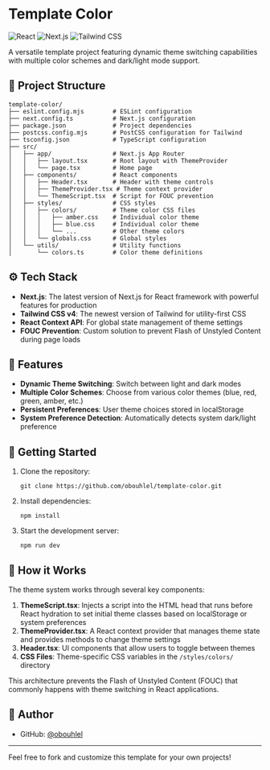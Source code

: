 # Template Color

![React](https://img.shields.io/badge/react-%2320232a.svg?style=for-the-badge&logo=react&logoColor=%2361DAFB)
![Next.js](https://img.shields.io/badge/next.js-%23000000.svg?style=for-the-badge&logo=next.js&logoColor=white)
![Tailwind CSS](https://img.shields.io/badge/tailwindcss-%2338B2AC.svg?style=for-the-badge&logo=tailwind-css&logoColor=white)

A versatile template project featuring dynamic theme switching capabilities with multiple color schemes and dark/light mode support.

## 🚀 Project Structure

```
template-color/
├── eslint.config.mjs        # ESLint configuration
├── next.config.ts           # Next.js configuration
├── package.json             # Project dependencies
├── postcss.config.mjs       # PostCSS configuration for Tailwind
├── tsconfig.json            # TypeScript configuration
├── src/
│   ├── app/                 # Next.js App Router
│   │   ├── layout.tsx       # Root layout with ThemeProvider
│   │   └── page.tsx         # Home page
│   ├── components/          # React components
│   │   ├── Header.tsx       # Header with theme controls
│   │   ├── ThemeProvider.tsx # Theme context provider
│   │   └── ThemeScript.tsx  # Script for FOUC prevention
│   ├── styles/              # CSS styles
│   │   ├── colors/          # Theme color CSS files
│   │   │   ├── amber.css    # Individual color theme
│   │   │   ├── blue.css     # Individual color theme
│   │   │   └── ...          # Other theme colors
│   │   └── globals.css      # Global styles
│   └── utils/               # Utility functions
│       └── colors.ts        # Color theme definitions
```

## ⚙️ Tech Stack

- **Next.js**: The latest version of Next.js for React framework with powerful features for production
- **Tailwind CSS v4**: The newest version of Tailwind for utility-first CSS
- **React Context API**: For global state management of theme settings
- **FOUC Prevention**: Custom solution to prevent Flash of Unstyled Content during page loads

## 🎨 Features

- **Dynamic Theme Switching**: Switch between light and dark modes
- **Multiple Color Schemes**: Choose from various color themes (blue, red, green, amber, etc.)
- **Persistent Preferences**: User theme choices stored in localStorage
- **System Preference Detection**: Automatically detects system dark/light preference

## 🏁 Getting Started

1. Clone the repository:

   ```
   git clone https://github.com/obouhlel/template-color.git
   ```

2. Install dependencies:

   ```
   npm install
   ```

3. Start the development server:
   ```
   npm run dev
   ```

## 📱 How it Works

The theme system works through several key components:

1. **ThemeScript.tsx**: Injects a script into the HTML head that runs before React hydration to set initial theme classes based on localStorage or system preferences
2. **ThemeProvider.tsx**: A React context provider that manages theme state and provides methods to change theme settings
3. **Header.tsx**: UI components that allow users to toggle between themes
4. **CSS Files**: Theme-specific CSS variables in the `/styles/colors/` directory

This architecture prevents the Flash of Unstyled Content (FOUC) that commonly happens with theme switching in React applications.

## 👤 Author

- GitHub: [@obouhlel](https://github.com/obouhlel)

---

Feel free to fork and customize this template for your own projects!
